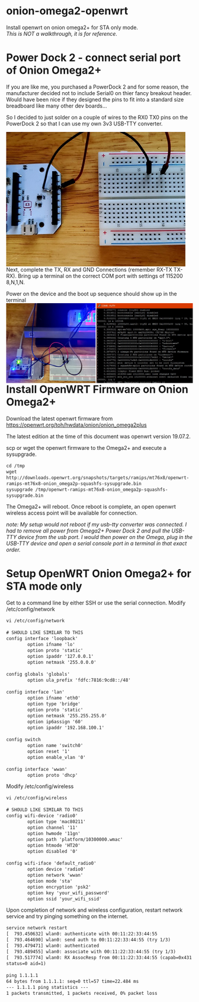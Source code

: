 # onion-omega2-openwrt
Install openwrt on onion omega2+ for STA only mode.<br>
_This is NOT a walkthrough, it is for reference._

# Power Dock 2 - connect serial port of Onion Omega2+
If you are like me, you purchased a PowerDock 2 and for some reason, the manufacturer decided not to include Serial0 on thier fancy breakout header.  Would have been nice if they designed the pins to fit into a standard size breadboard like many other dev boards...

So I decided to just solder on a couple of wires to the RX0 TX0 pins on the PowerDock 2 so that I can use my own 3v3 USB-TTY converter.

<img src="pictures/solder-serial-powerdock2.jpg" alt="Picture of Serial Solder Connections" style="float: left; margin-right: 10px;" />

Next, complete the TX, RX and GND Connections (remember RX-TX TX-RX).  Bring up a terminal on the correct COM port with settings of 115200 8,N,1,N.

Power on the device and the boot up sequence should show up in the terminal
<img src="pictures/serial_powerdock2.jpg" alt="Picture of Serial Connections" style="float: left; margin-right: 10px;" />

# Install OpenWRT Firmware on Onion Omega2+
Download the latest openwrt firmware from https://openwrt.org/toh/hwdata/onion/onion_omega2plus

The latest edition at the time of this document was openwrt version 19.07.2.

scp or wget the openwrt firmware to the Omega2+ and execute a sysupgrade.

```
cd /tmp
wget http://downloads.openwrt.org/snapshots/targets/ramips/mt76x8/openwrt-ramips-mt76x8-onion_omega2p-squashfs-sysupgrade.bin
sysupgrade /tmp/openwrt-ramips-mt76x8-onion_omega2p-squashfs-sysupgrade.bin
```

The Omega2+ will reboot.  Once reboot is complete, an open openwrt wireless access point will be available for connection.

_note: My setup would not reboot if my usb-tty converter was connected. I had to remove all power from Omega2+ Power Dock 2 and pull the USB-TTY device from the usb port.  I would then power on the Omega, plug in the USB-TTY device and open a serial console port in a terminal in that exact order._

# Setup OpenWRT Onion Omega2+ for STA mode only
Get to a command line by either SSH or use the serial connection.
Modify /etc/config/network
```
vi /etc/config/network

# SHOULD LIKE SIMILAR TO THIS
config interface 'loopback'
        option ifname 'lo'
        option proto 'static'
        option ipaddr '127.0.0.1'
        option netmask '255.0.0.0'

config globals 'globals'
        option ula_prefix 'fdfc:7816:9cd8::/48'

config interface 'lan'
        option ifname 'eth0'
        option type 'bridge'
        option proto 'static'
        option netmask '255.255.255.0'
        option ip6assign '60'
        option ipaddr '192.168.100.1'

config switch
        option name 'switch0'
        option reset '1'
        option enable_vlan '0'

config interface 'wwan'
        option proto 'dhcp'
```

Modify /etc/config/wireless
```
vi /etc/config/wireless

# SHOULD LIKE SIMILAR TO THIS
config wifi-device 'radio0'
        option type 'mac80211'
        option channel '11'
        option hwmode '11gn'
        option path 'platform/10300000.wmac'
        option htmode 'HT20'
        option disabled '0'

config wifi-iface 'default_radio0'
        option device 'radio0'
        option network 'wwan'
        option mode 'sta'
        option encryption 'psk2'
        option key 'your_wifi_password'
        option ssid 'your_wifi_ssid'
```
Upon completion of network and wireless configuration, restart network service and try pinging something on the internet.
```
service network restart
[  793.450632] wlan0: authenticate with 00:11:22:33:44:55
[  793.464690] wlan0: send auth to 00:11:22:33:44:55 (try 1/3)
[  793.479471] wlan0: authenticated
[  793.489455] wlan0: associate with 00:11:22:33:44:55 (try 1/3)
[  793.517774] wlan0: RX AssocResp from 00:11:22:33:44:55 (capab=0x431 status=0 aid=1)

ping 1.1.1.1
64 bytes from 1.1.1.1: seq=0 ttl=57 time=22.484 ms
--- 1.1.1.1 ping statistics ---
1 packets transmitted, 1 packets received, 0% packet loss
```


